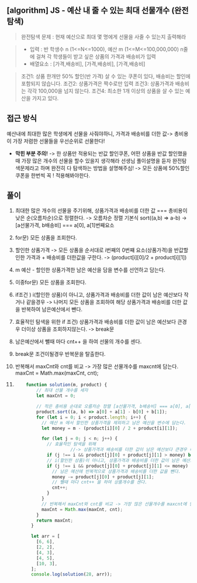 ## [algorithm] JS - 예산 내 줄 수 있는 최대 선물개수 (완전탐색)

> 완전탐색 문제 : 현재 예산으로 최대 몇 명에게 선물을 사줄 수 있는지 출력해라

>
> - 입력 : 반 학생수 n (1<=N<=1000), 예산 m (1<=M<=100,000,000)
>     n줄에 걸쳐 각 학생들이 받고 싶은 상품의 가격과 배송비가 입력
> - 배열요소 : [가격,배송비], [가격,배송비], [가격,배송비]

>조건1: 상품 한개만 50% 할인(반 가격) 살 수 있는 쿠폰이 있다, 배송비는 할인에 포함되지 않습니다.
>조건2: 상품가격은 짝수로만 입력
>조건3: 상품가격과 배송비는 각각 100,000을 넘지 않는다. 
>조건4: 최소한 1개 이상의 상품을 살 수 있는 예산을 가지고 있다.



## 접근 방식
예산내에 최대한 많은 학생에게 선물을 사줘야하니, 가격과 배송비를 더한 값-> 총비용이 가장 저렴한 선물들을 우선순위로 선물한다!
- **막힌 부분 주의!**
-> 한 상품만 적용되는 반값 할인쿠폰, 어떤 상품을 반값 할인했을때 가장 많은 개수의 선물을 할수 있을지 생각해라
선생님 풀이설명을 듣자 완전탐색문제라고 하며 완전히 다 탐색하는 방법을 설명해주심! 
-> 모든 상품에 50%할인쿠폰을 한번씩 꼭 ! 적용해봐야한다.

## 풀이
1. 최대한 많은 개수의 선물을 주기위해, 상품가격과 배송비를 더한 값 === 총비용이 낮은 순(오름차순)으로 정렬한다. -> 오름차순 정렬 기본식 sort((a,b) => a-b)
-> [a선물가격, b배송비] === a[0], a[1]번째요소
2. for문) 모든 상품을 조회한다.
3. 할인한 상품가격 -> 모든 상품을 순서대로 i번째의 0번쨰 요소(상품가격)을 반값할인한 가격과 + 배송비를 더한값을 구한다.
      -> (product[i][0]/2 + product[i][1])
4. m 예산 - 할인한 상품가격한 남은 예산을 담을 변수를 선언하고 담는다.
5. 이중for문) 모든 상품을 조회한다.
6. if조건 ) i(할인한 상품)이 아니고, 상품가격과 배송비를 더한 값이 남은 예산보다 작거나 같을경우
-> 나머지 모든 상품을 조회하여 해당 상품가격과 배송비를 더한 값을 반복하여 남은예산에서 뺀다.
7. 효율적인 탐색을 위한 if 조건) 상품가격과 배송비를 더한 값이 남은 예산보다 큰경우 더이상 상품을 조회하지않는다. -> break문
8. 남은예산에서 뺄때 마다 cnt++ 을 하여 선물의 개수를 센다.
9. break문 조건이될경우 반복문을 탈출한다.

10. 반복해서 maxCnt와 cnt를 비교 -> 가장 많은 선물개수를 maxcnt에 담는다.
          maxCnt = Math.max(maxCnt, cnt);

6. ```js
       function solution(m, product) {
           // 최대 선물 개수를 세자
           let maxCnt = 0;
   
           // 작은 총비용 순대로 오름차순 정렬 [a선물가격, b배송비] === a[0], a[1]번째요소
           product.sort((a, b) => a[0] + a[1] - b[0] + b[1]);
           for (let i = 0; i < product.length; i++) {
             // 예산 m 에서 할인한 상품가격을 제외하고 남은 예산을 변수에 담는다.
             let money = m - (product[i][0] / 2 + product[i][1]);
   
             for (let j = 0; j < n; j++) {
               // 효율적인 탐색을 위해 
   						//-> 상품가격과 배송비를 더한 값이 남은 예산보다 큰경우 더이상 상품을 조회하지않는다. 
               if (j !== i && product[j][0] + product[j][1] > money) break;
               // i(할인한 상품)이 아니고, 상품가격과 배송비를 더한 값이 남은 예산보다 작거나 같을경우
               if (j !== i && product[j][0] + product[j][1] <= money) {
                 // 남은 예산에 반복적으로 상품가격과 배송비를 더한 값을 뺀다.
                 money -= product[j][0] + product[j][1];
                 // 뺄때 마다 cnt++ 을 하여 상품개수를 센다.
                 cnt++;
               }
             }
             // 반복해서 maxCnt와 cnt를 비교 -> 가장 많은 선물개수를 maxcnt에 담는다.
             maxCnt = Math.max(maxCnt, cnt);
           }
           return maxCnt;
         }
   
         let arr = [
           [6, 6],
           [2, 2],
           [4, 3],
           [4, 5],
           [10, 3],
         ];
         console.log(solution(28, arr));